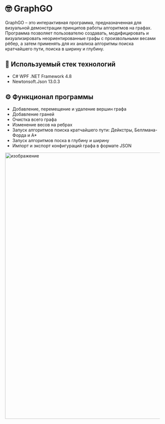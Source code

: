 
# 🤓 GraphGO
GraphGO – это интерактивная программа, предназначенная для визуальной демонстрации принципов работы алгоритмов на графах. Программа позволяет пользователю создавать, модифицировать и визуализировать неориентированные графы с произвольными весами рёбер, а затем применять для их анализа алгоритмы поиска кратчайшего пути, поиска в ширину и глубину.

## 🧰 Используемый стек технологий
- C# WPF .NET Framework 4.8 
- Newtonsoft.Json 13.0.3

## ⚙️ Функционал программы
- Добавление, перемещение и удаление вершин графа
- Добавление граней
- Очистка всего графа
- Изменение весов на ребрах
- Запуск алгоритмов поиска кратчайшего пути: Дейкстры, Беллмана-Форда и A*
- Запуск алгоритмов поска в глубину и ширину
- Импорт и экспорт конфигураций графа в формате JSON


<img width="1362" height="863" alt="изображение" src="https://github.com/user-attachments/assets/70bc0ead-f5e1-41dc-88ec-1ec9d5e743a6" />




